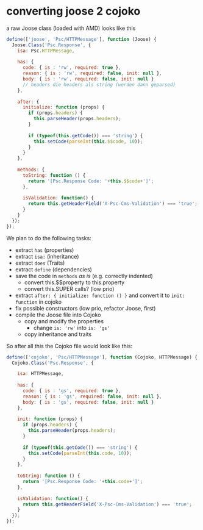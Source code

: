 # converting joose 2 cojoko

a raw Joose class (loaded with AMD) looks like this

```javascript
define(['joose', 'Psc/HTTPMessage'], function (Joose) {
  Joose.Class('Psc.Response', {
    isa: Psc.HTTPMessage,
  
    has: {
      code: { is : 'rw', required: true },
      reason: { is : 'rw', required: false, init: null },
      body: { is : 'rw', required: false, init: null }
      // headers die headers als string (werden dann geparsed)
    },
    
    after: {
      initialize: function (props) {
        if (props.headers) {
          this.parseHeader(props.headers);
        }
        
        if (typeof(this.getCode()) === 'string') {
          this.setCode(parseInt(this.$$code, 10));
        }
      }
    },
  
    methods: {
      toString: function () {
        return '[Psc.Response Code: '+this.$$code+']';
      },
      
      isValidation: function() {
        return this.getHeaderField('X-Psc-Cms-Validation') === 'true';
      }
    }
  });
});
```

We plan to do the following tasks:

  * extract `has`  (properties)
  * extract `isa:` (inheritance)
  * extract `does` (Traits)
  * extract `define` (dependencies)
  * save the code in `methods`  _as is_ (e.g. correctly indented)
    * convert this.$$property to this.property
    * convert this.SUPER calls? (low prio)
  * extract `after: { initialize: function () }` and convert it to `init: function` in cojoko
  * fix possible constructors (low prio, refactor Joose, first)
  * compile the Joose file into Cojoko
    * copy and modify the properties
      * change `is: 'rw'` into `is: 'gs'`
    * copy inheritance and traits

So after all this the Cojoko file would look like this:

```javascript
define(['cojoko', 'Psc/HTTPMessage'], function (Cojoko, HTTPMessage) {
  Cojoko.Class('Psc.Response', {

    isa: HTTPMessage,
  
    has: {
      code: { is : 'gs', required: true },
      reason: { is : 'gs', required: false, init: null },
      body: { is : 'gs', required: false, init: null }
    },
    
    init: function (props) {
      if (props.headers) {
        this.parseHeader(props.headers);
      }
        
      if (typeof(this.getCode()) === 'string') {
        this.setCode(parseInt(this.code, 10));
      }
    },
  
    toString: function () {
      return '[Psc.Response Code: '+this.code+']';
    },
      
    isValidation: function() {
      return this.getHeaderField('X-Psc-Cms-Validation') === 'true';
    }
  });
});
```
